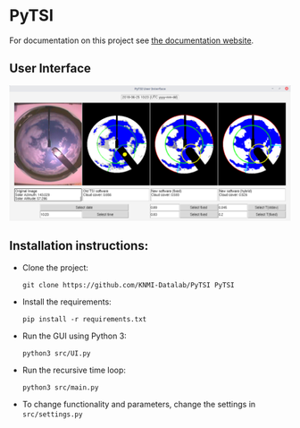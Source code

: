 # PyTSI

For documentation on this project see [the documentation website](https://knmi-datalab.github.io/PyTSI/).

## User Interface
![alt text](images/GUI.png "GUI")

## Installation instructions:

* Clone the project:
    ```
    git clone https://github.com/KNMI-Datalab/PyTSI PyTSI
    ```

* Install the requirements:
  ```
  pip install -r requirements.txt
  ```

* Run the GUI using Python 3:
  ```
  python3 src/UI.py
  ```

* Run the recursive time loop:
  ```
  python3 src/main.py
  ```

* To change functionality and parameters, change the settings in `src/settings.py`
  
